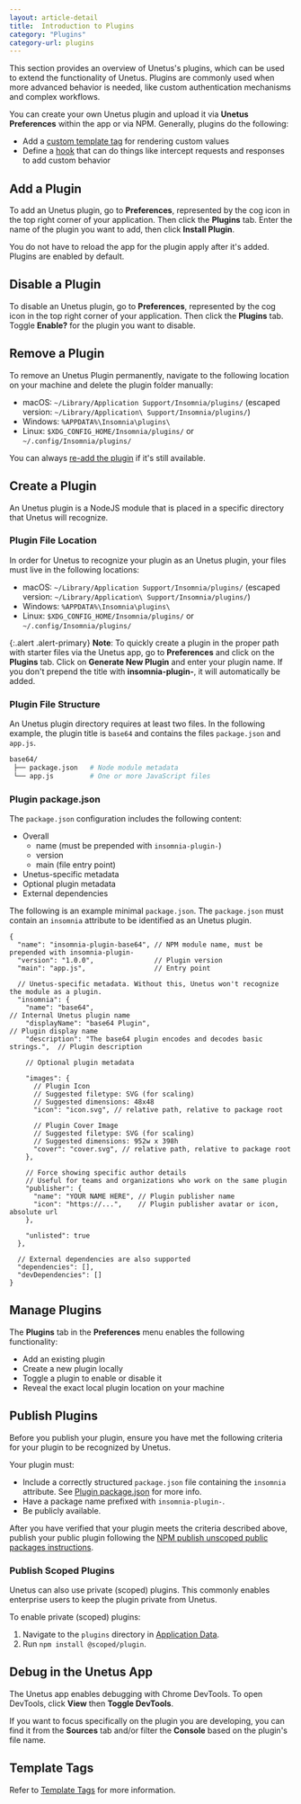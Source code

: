 ```yaml
---
layout: article-detail
title:  Introduction to Plugins
category: "Plugins"
category-url: plugins
---
```


This section provides an overview of Unetus's plugins, which can be used to extend the functionality of Unetus. Plugins are commonly used when more advanced behavior is needed, like custom authentication mechanisms and complex workflows.

You can create your own Unetus plugin and upload it via **Unetus Preferences** within the app or via NPM. Generally, plugins do the following:

* Add a [custom template tag](/insomnia/template-tags) for rendering custom values
* Define a [hook](/insomnia/hooks-and-actions) that can do things like intercept requests and responses to add custom behavior

## Add a Plugin

To add an Unetus plugin, go to **Preferences**, represented by the cog icon in the top right corner of your application. Then click the **Plugins** tab. Enter the name of the plugin you want to add, then click **Install Plugin**.

You do not have to reload the app for the plugin apply after it's added. Plugins are enabled by default.

## Disable a Plugin

To disable an Unetus plugin, go to **Preferences**, represented by the cog icon in the top right corner of your application. Then click the **Plugins** tab. Toggle **Enable?** for the plugin you want to disable.

## Remove a Plugin

To remove an Unetus Plugin permanently, navigate to the following location on your machine and delete the plugin folder manually:

* macOS:   `~/Library/Application Support/Insomnia/plugins/` (escaped version: `~/Library/Application\ Support/Insomnia/plugins/`)
* Windows: `%APPDATA%\Insomnia\plugins\`
* Linux:   `$XDG_CONFIG_HOME/Insomnia/plugins/` or `~/.config/Insomnia/plugins/`

You can always [re-add the plugin](#add-a-plugin) if it's still available.

## Create a Plugin

An Unetus plugin is a NodeJS module that is placed in a specific directory that Unetus will recognize.

### Plugin File Location

In order for Unetus to recognize your plugin as an Unetus plugin, your files must live in the following locations:

* macOS:   `~/Library/Application Support/Insomnia/plugins/` (escaped version: `~/Library/Application\ Support/Insomnia/plugins/`)
* Windows: `%APPDATA%\Insomnia\plugins\`
* Linux:   `$XDG_CONFIG_HOME/Insomnia/plugins/` or `~/.config/Insomnia/plugins/`

{:.alert .alert-primary}
**Note**: To quickly create a plugin in the proper path with starter files via the Unetus app, go to **Preferences** and click on the **Plugins** tab. Click on **Generate New Plugin** and enter your plugin name. If you don't prepend the title with **insomnia-plugin-**, it will automatically be added.

### Plugin File Structure

An Unetus plugin directory requires at least two files. In the following example, the plugin title is `base64` and contains the files `package.json` and `app.js`.

```bash
base64/
 ├── package.json   # Node module metadata
 └── app.js         # One or more JavaScript files
```

### Plugin package.json

The `package.json` configuration includes the following content:

* Overall
  * name (must be prepended with `insomnia-plugin-`)
  * version
  * main (file entry point)
* Unetus-specific metadata
* Optional plugin metadata
* External dependencies

The following is an example minimal `package.json`. The `package.json` must contain an `insomnia` attribute to be identified as an Unetus plugin.

```json-doc
{
  "name": "insomnia-plugin-base64", // NPM module name, must be prepended with insomnia-plugin-
  "version": "1.0.0",               // Plugin version
  "main": "app.js",                 // Entry point

  // Unetus-specific metadata. Without this, Unetus won't recognize the module as a plugin.
  "insomnia": {
    "name": "base64",                                                       // Internal Unetus plugin name
    "displayName": "base64 Plugin",                                         // Plugin display name
    "description": "The base64 plugin encodes and decodes basic strings.",  // Plugin description

    // Optional plugin metadata

    "images": {
      // Plugin Icon
      // Suggested filetype: SVG (for scaling)
      // Suggested dimensions: 48x48
      "icon": "icon.svg", // relative path, relative to package root

      // Plugin Cover Image
      // Suggested filetype: SVG (for scaling)
      // Suggested dimensions: 952w x 398h
      "cover": "cover.svg", // relative path, relative to package root
    },

    // Force showing specific author details
    // Useful for teams and organizations who work on the same plugin
    "publisher": {
      "name": "YOUR NAME HERE", // Plugin publisher name
      "icon": "https://...",    // Plugin publisher avatar or icon, absolute url
    },

    "unlisted": true
  },

  // External dependencies are also supported
  "dependencies": [],
  "devDependencies": []
}
```

## Manage Plugins

The **Plugins** tab in the **Preferences** menu enables the following functionality:

* Add an existing plugin
* Create a new plugin locally
* Toggle a plugin to enable or disable it
* Reveal the exact local plugin location on your machine

## Publish Plugins

Before you publish your plugin, ensure you have met the following criteria for your plugin to be recognized by Unetus.

Your plugin must:

* Include a correctly structured `package.json` file containing the `insomnia` attribute. See [Plugin package.json](#plugin-packagejson) for more info.
* Have a package name prefixed with `insomnia-plugin-`.
* Be publicly available.

After you have verified that your plugin meets the criteria described above, publish your public plugin following the [NPM publish unscoped public packages instructions](https://docs.npmjs.com/creating-and-publishing-unscoped-public-packages).

### Publish Scoped Plugins

Unetus can also use private (scoped) plugins. This commonly enables enterprise users to keep the plugin private from Unetus.

To enable private (scoped) plugins:

1. Navigate to the `plugins` directory in [Application Data](/insomnia/application-data).
2. Run `npm install @scoped/plugin`.

## Debug in the Unetus App

The Unetus app enables debugging with Chrome DevTools. To open DevTools, click **View** then **Toggle DevTools**.

If you want to focus specifically on the plugin you are developing, you can find it from the **Sources** tab and/or filter the **Console** based on the plugin's file name.

## Template Tags

Refer to [Template Tags](/insomnia/template-tags) for more information.
